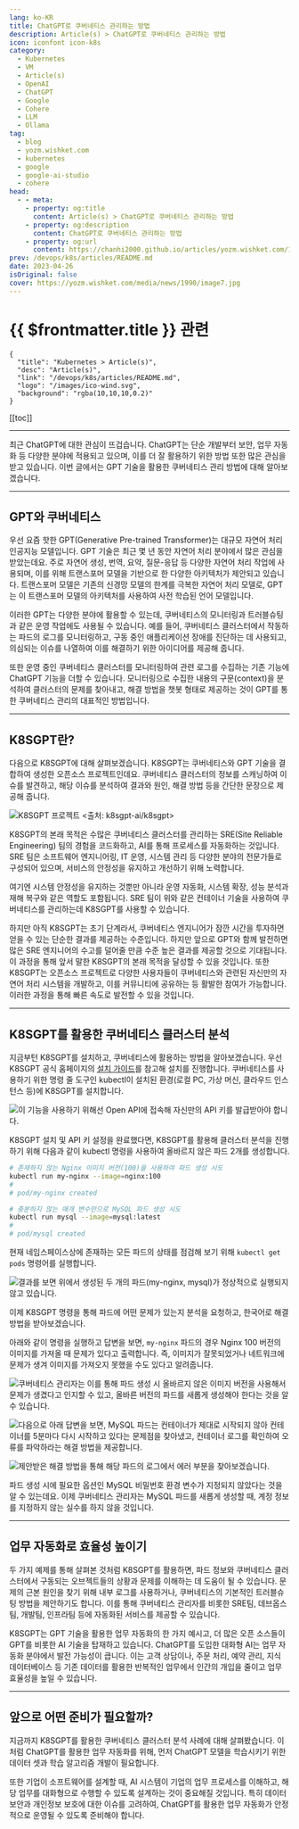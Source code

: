 ```yaml
---
lang: ko-KR
title: ChatGPT로 쿠버네티스 관리하는 방법
description: Article(s) > ChatGPT로 쿠버네티스 관리하는 방법
icon: iconfont icon-k8s
category: 
  - Kubernetes
  - VM
  - Article(s)
  - OpenAI
  - ChatGPT
  - Google
  - Cohere
  - LLM
  - Ollama
tag: 
  - blog
  - yozm.wishket.com
  - kubernetes
  - google
  - google-ai-studio
  - cohere
head:
  - - meta:
    - property: og:title
      content: Article(s) > ChatGPT로 쿠버네티스 관리하는 방법
    - property: og:description
      content: ChatGPT로 쿠버네티스 관리하는 방법
    - property: og:url
      content: https://chanhi2000.github.io/articles/yozm.wishket.com/1990.html
prev: /devops/k8s/articles/README.md
date: 2023-04-26
isOriginal: false
cover: https://yozm.wishket.com/media/news/1990/image7.jpg
---
```


# {{ $frontmatter.title }} 관련

```component VPCard
{
  "title": "Kubernetes > Article(s)",
  "desc": "Article(s)",
  "link": "/devops/k8s/articles/README.md",
  "logo": "/images/ico-wind.svg",
  "background": "rgba(10,10,10,0.2)"
}
```

[[toc]]

---

<SiteInfo
  name="ChatGPT로 쿠버네티스 관리하는 방법 | 요즘IT"
  desc="최근 ChatGPT에 대한 관심이 뜨겁습니다. ChatGPT는 단순 개발부터 보안, 업무 자동화 등 다양한 분야에 적용되고 있으며, 이를 더 잘 활용하기 위한 방법 또한 많은 관심을 받고 있습니다. 이번 글에서는 GPT 기술을 활용한 쿠버네티스 관리 방법에 대해 알아보겠습니다."
  url="https://yozm.wishket.com/magazine/detail/1990/"
  logo="https://yozm.wishket.com/static/renewal/img/global/gnb_yozmit.svg"
  preview="https://yozm.wishket.com/media/news/1990/image7.jpg"/>

최근 ChatGPT에 대한 관심이 뜨겁습니다. ChatGPT는 단순 개발부터 보안, 업무 자동화 등 다양한 분야에 적용되고 있으며, 이를 더 잘 활용하기 위한 방법 또한 많은 관심을 받고 있습니다. 이번 글에서는 GPT 기술을 활용한 쿠버네티스 관리 방법에 대해 알아보겠습니다.

---

## GPT와 쿠버네티스

우선 요즘 핫한 GPT(Generative Pre-trained Transformer)는 대규모 자연어 처리 인공지능 모델입니다. GPT 기술은 최근 몇 년 동안 자연어 처리 분야에서 많은 관심을 받았는데요. 주로 자연어 생성, 번역, 요약, 질문-응답 등 다양한 자연어 처리 작업에 사용되며, 이를 위해 트랜스포머 모델을 기반으로 한 다양한 아키텍처가 제안되고 있습니다. 트랜스포머 모델은 기존의 신경망 모델의 한계를 극복한 자연어 처리 모델로, GPT는 이 트랜스포머 모델의 아키텍처를 사용하여 사전 학습된 언어 모델입니다.

이러한 GPT는 다양한 분야에 활용할 수 있는데, 쿠버네티스의 모니터링과 트러블슈팅과 같은 운영 작업에도 사용될 수 있습니다. 예를 들어, 쿠버네티스 클러스터에서 작동하는 파드의 로그를 모니터링하고, 구동 중인 애플리케이션 장애를 진단하는 데 사용되고, 의심되는 이슈를 나열하여 이를 해결하기 위한 아이디어를 제공해 줍니다.

또한 운영 중인 쿠버네티스 클러스터를 모니터링하여 관련 로그를 수집하는 기존 기능에 ChatGPT 기능을 더할 수 있습니다. 모니터링으로 수집한 내용의 구문(context)을 분석하여 클러스터의 문제를 찾아내고, 해결 방법을 챗봇 형태로 제공하는 것이 GPT를 통한 쿠버네티스 관리의 대표적인 방법입니다.

---

## K8SGPT란?

다음으로 K8SGPT에 대해 살펴보겠습니다. K8SGPT는 쿠버네티스와 GPT 기술을 결합하여 생성한 오픈소스 프로젝트인데요. 쿠버네티스 클러스터의 정보를 스캐닝하여 이슈를 발견하고, 해당 이슈를 분석하여 결과와 원인, 해결 방법 등을 간단한 문장으로 제공해 줍니다.

![K8SGPT 프로젝트 <출처: [<FontIcon icon="iconfont icon-github"/>`k8sgpt-ai/k8sgpt`](https://github.com/k8sgpt-ai/k8sgpt)>](https://yozm.wishket.com/media/news/1990/image4.png)

K8SGPT의 본래 목적은 수많은 쿠버네티스 클러스터를 관리하는 SRE(Site Reliable Engineering) 팀의 경험을 코드화하고, AI를 통해 프로세스를 자동화하는 것입니다. SRE 팀은 소프트웨어 엔지니어링, IT 운영, 시스템 관리 등 다양한 분야의 전문가들로 구성되어 있으며, 서비스의 안정성을 유지하고 개선하기 위해 노력합니다.

여기엔 시스템 안정성을 유지하는 것뿐만 아니라 운영 자동화, 시스템 확장, 성능 분석과 재해 복구와 같은 역할도 포함됩니다. SRE 팀이 위와 같은 컨테이너 기술을 사용하여 쿠버네티스를 관리하는데 K8SGPT를 사용할 수 있습니다.

하지만 아직 K8SGPT는 초기 단계라서, 쿠버네티스 엔지니어가 잠깐 시간을 투자하면 얻을 수 있는 단순한 결과를 제공하는 수준입니다. 하지만 앞으로 GPT와 함께 발전하면 많은 SRE 엔지니어의 수고를 덜어줄 만큼 수준 높은 결과를 제공할 것으로 기대됩니다. 이 과정을 통해 앞서 말한 K8SGPT의 본래 목적을 달성할 수 있을 것입니다. 또한 K8SGPT는 오픈소스 프로젝트로 다양한 사용자들이 쿠버네티스와 관련된 자신만의 자연어 처리 시스템을 개발하고, 이를 커뮤니티에 공유하는 등 활발한 참여가 가능합니다. 이러한 과정을 통해 빠른 속도로 발전할 수 있을 것입니다.

---

## K8SGPT를 활용한 쿠버네티스 클러스터 분석

지금부턴 K8SGPT를 설치하고, 쿠버네티스에 활용하는 방법을 알아보겠습니다. 우선 K8SGPT 공식 홈페이지의 [<FontIcon icon="iconfont icon-github"/>설치 가이드](https://github.com/k8sgpt-ai/k8sgpt)를 참고해 설치를 진행합니다. 쿠버네티스를 사용하기 위한 명령 줄 도구인 kubectl이 설치된 환경(로컬 PC, 가상 머신, 클라우드 인스턴스 등)에 K8SGPT를 설치합니다.

![이 기능을 사용하기 위해선 [Open API](https://beta.openai.com/account/api-keys)에 접속해 자신만의 API 키를 발급받아야 합니다.](https://yozm.wishket.com/media/news/1990/image6.png)

K8SGPT 설치 및 API 키 설정을 완료했다면, K8SGPT를 활용해 클러스터 분석을 진행하기 위해 다음과 같이 kubectl 명령을 사용하여 올바르지 않은 파드 2개를 생성합니다.

```sh
# 존재하지 않는 Nginx 이미지 버전(100)을 사용하여 파드 생성 시도
kubectl run my-nginx --image=nginx:100
#
# pod/my-nginx created

# 충분하지 않는 매개 변수만으로 MySQL 파드 생성 시도
kubectl run mysql --image=mysql:latest
#
# pod/mysql created
```

현재 네임스페이스상에 존재하는 모든 파드의 상태를 점검해 보기 위해 `kubectl get pods` 명령어를 실행합니다. 

![결과를 보면 위에서 생성된 두 개의 파드(`my-nginx`, `mysql`)가 정상적으로 실행되지 않고 있습니다.](https://yozm.wishket.com/media/news/1990/image1.png)

이제 K8SGPT 명령을 통해 파드에 어떤 문제가 있는지 분석을 요청하고, 한국어로 해결 방법을 받아보겠습니다.

아래와 같이 명령을 실행하고 답변을 보면, `my-nginx` 파드의 경우 Nginx 100 버전의 이미지를 가져올 때 문제가 있다고 출력합니다. 즉, 이미지가 잘못되었거나 네트워크에 문제가 생겨 이미지를 가져오지 못했을 수도 있다고 알려줍니다. 

![쿠버네티스 관리자는 이를 통해 파드 생성 시 올바르지 않은 이미지 버전을 사용해서 문제가 생겼다고 인지할 수 있고, 올바른 버전의 파드를 새롭게 생성해야 한다는 것을 알 수 있습니다.](https://yozm.wishket.com/media/news/1990/image3.png)

![다음으로 아래 답변을 보면, MySQL 파드는 컨테이너가 제대로 시작되지 않아 컨테이너를 5분마다 다시 시작하고 있다는 문제점을 찾아냈고, 컨테이너 로그를 확인하여 오류를 파악하라는 해결 방법을 제공합니다.](https://yozm.wishket.com/media/news/1990/image5.png)

![제안받은 해결 방법을 통해 해당 파드의 로그에서 에러 부분을 찾아보겠습니다.](https://yozm.wishket.com/media/news/1990/image2.png)

파드 생성 시에 필요한 옵션인 MySQL 비밀번호 환경 변수가 지정되지 않았다는 것을 알 수 있는데요. 이제 쿠버네티스 관리자는 MySQL 파드를 새롭게 생성할 때, 계정 정보를 지정하지 않는 실수를 하지 않을 것입니다.

---

## 업무 자동화로 효율성 높이기

두 가지 예제를 통해 살펴본 것처럼 K8SGPT를 활용하면, 파드 정보와 쿠버네티스 클러스터에서 구동되는 오브젝트들의 상황과 문제를 이해하는 데 도움이 될 수 있습니다. 문제의 근본 원인을 찾기 위해 내부 로그를 사용하거나, 쿠버네티스의 기본적인 트러블슈팅 방법을 제안하기도 합니다. 이를 통해 쿠버네티스 관리자를 비롯한 SRE팀, 데브옵스팀, 개발팀, 인프라팀 등에 자동화된 서비스를 제공할 수 있습니다.

K8SGPT는 GPT 기술을 활용한 업무 자동화의 한 가지 예시고, 더 많은 오픈 소스들이 GPT를 비롯한 AI 기술을 탑재하고 있습니다. ChatGPT를 도입한 대화형 AI는 업무 자동화 분야에서 발전 가능성이 큽니다. 이는 고객 상담이나, 주문 처리, 예약 관리, 지식 데이터베이스 등 기존 데이터를 활용한 반복적인 업무에서 인간의 개입을 줄이고 업무 효율성을 높일 수 있습니다.

---

## 앞으로 어떤 준비가 필요할까?

지금까지 K8SGPT를 활용한 쿠버네티스 클러스터 분석 사례에 대해 살펴봤습니다. 이처럼 ChatGPT를 활용한 업무 자동화를 위해, 먼저 ChatGPT 모델을 학습시키기 위한 데이터 셋과 학습 알고리즘 개발이 필요합니다.

또한 기업이 소프트웨어를 설계할 때, AI 시스템이 기업의 업무 프로세스를 이해하고, 해당 업무를 대화형으로 수행할 수 있도록 설계하는 것이 중요해질 것입니다. 특히 데이터 보안과 개인정보 보호에 대한 이슈를 고려하여, ChatGPT를 활용한 업무 자동화가 안정적으로 운영될 수 있도록 준비해야 합니다.

